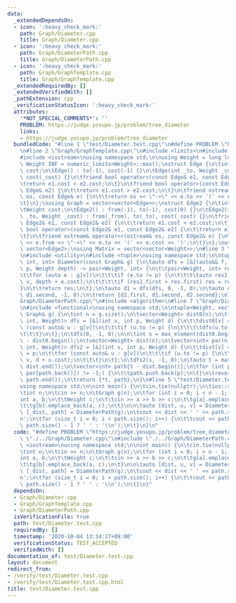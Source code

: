 ```yaml
---
data:
  _extendedDependsOn:
  - icon: ':heavy_check_mark:'
    path: Graph/Diameter.cpp
    title: Graph/Diameter.cpp
  - icon: ':heavy_check_mark:'
    path: Graph/DiameterPath.cpp
    title: Graph/DiameterPath.cpp
  - icon: ':heavy_check_mark:'
    path: Graph/GraphTemplate.cpp
    title: Graph/GraphTemplate.cpp
  _extendedRequiredBy: []
  _extendedVerifiedWith: []
  _pathExtension: cpp
  _verificationStatusIcon: ':heavy_check_mark:'
  attributes:
    '*NOT_SPECIAL_COMMENTS*': ''
    PROBLEM: https://judge.yosupo.jp/problem/tree_diameter
    links:
    - https://judge.yosupo.jp/problem/tree_diameter
  bundledCode: "#line 1 \"test/Diameter.test.cpp\"\n#define PROBLEM \"https://judge.yosupo.jp/problem/tree_diameter\"\
    \n#line 2 \"Graph/GraphTemplate.cpp\"\n#include <limits>\n#include <vector>\n\
    #include <iostream>\nusing namespace std;\n\nusing Weight = long long;\nconstexpr\
    \ Weight INF = numeric_limits<Weight>::max();\nstruct Edge {\n\tint to;\n\tWeight\
    \ cost;\n\tEdge() : to(-1), cost(-1) {}\n\tEdge(int _to, Weight _cost = 1) : to(_to),\
    \ cost(_cost) {}\n\tfriend bool operator<(const Edge& e1, const Edge& e2) {\n\t\
    \treturn e1.cost < e2.cost;\n\t}\n\tfriend bool operator>(const Edge& e1, const\
    \ Edge& e2) {\n\t\treturn e1.cost > e2.cost;\n\t}\n\tfriend ostream& operator<<(ostream&\
    \ os, const Edge& e) {\n\t\treturn os << \"->\" << e.to << '(' << e.cost << ')';\n\
    \t}\n};\nusing Graph = vector<vector<Edge>>;\nstruct Edge2 {\n\tint from, to;\n\
    \tWeight cost;\n\tEdge2() : from(-1), to(-1), cost(0) {}\n\tEdge2(int _from, int\
    \ _to, Weight _cost) : from(_from), to(_to), cost(_cost) {}\n\tfriend bool operator<(const\
    \ Edge2& e1, const Edge2& e2) {\n\t\treturn e1.cost < e2.cost;\n\t}\n\tfriend\
    \ bool operator>(const Edge2& e1, const Edge2& e2) {\n\t\treturn e1.cost > e2.cost;\n\
    \t}\n\tfriend ostream& operator<<(ostream& os, const Edge2& e) {\n\t\treturn os\
    \ << e.from << \"->\" << e.to << '(' << e.cost << ')';\n\t}\n};\nusing Edges =\
    \ vector<Edge2>;\nusing Matrix = vector<vector<Weight>>;\n#line 3 \"Graph/Diameter.cpp\"\
    \n#include <utility>\n#include <tuple>\nusing namespace std;\n\ntuple<Weight,\
    \ int, int> Diameter(const Graph& g) {\n\tauto dfs = [&](auto&& f, int v, int\
    \ p, Weight depth) -> pair<Weight, int> {\n\t\tpair<Weight, int> res(depth, v);\n\
    \t\tfor (auto e : g[v])\n\t\t\tif (e.to != p) {\n\t\t\t\tauto res2 = f(f, e.to,\
    \ v, depth + e.cost);\n\t\t\t\tif (res2.first > res.first) res = res2;\n\t\t\t\
    }\n\t\treturn res;\n\t};\n\tauto d1 = dfs(dfs, 0, -1, 0);\n\tauto d2 = dfs(dfs,\
    \ d1.second, -1, 0);\n\treturn {d2.first, d1.second, d2.second};\n}\n#line 4 \"\
    Graph/DiameterPath.cpp\"\n#include <algorithm>\n#line 7 \"Graph/DiameterPath.cpp\"\
    \n#include <functional>\nusing namespace std;\n\ntuple<Weight, vector<int>> DiameterPath(const\
    \ Graph& g) {\n\tint n = g.size();\n\tvector<Weight> dist0(n);\n\tfunction<void(int,\
    \ int, Weight)> dfs = [&](int v, int p, Weight d) {\n\t\tdist0[v] = d;\n\t\tfor\
    \ (const auto& u : g[v])\n\t\t\tif (u.to != p) {\n\t\t\t\tdfs(u.to, v, d + u.cost);\n\
    \t\t\t}\n\t};\n\tdfs(0, -1, 0);\n\n\tint s = max_element(dist0.begin(), dist0.end())\
    \ - dist0.begin();\n\tvector<Weight> dist(n);\n\tvector<int> par(n);\n\tfunction<void(int,\
    \ int, Weight)> dfs2 = [&](int v, int p, Weight d) {\n\t\tdist[v] = d;\n\t\tpar[v]\
    \ = p;\n\t\tfor (const auto& u : g[v])\n\t\t\tif (u.to != p) {\n\t\t\t\tdfs2(u.to,\
    \ v, d + u.cost);\n\t\t\t}\n\t};\n\tdfs2(s, -1, 0);\n\tauto t = max_element(dist.begin(),\
    \ dist.end());\n\tvector<int> path{t - dist.begin()};\n\tfor (int p = 0; (p =\
    \ par[path.back()]) != -1;) {\n\t\tpath.push_back(p);\n\t}\n\treverse(path.begin(),\
    \ path.end());\n\treturn {*t, path};\n}\n#line 5 \"test/Diameter.test.cpp\"\n\
    using namespace std;\n\nint main() {\n\tcin.tie(nullptr);\n\tios::sync_with_stdio(false);\n\
    \tint n;\n\tcin >> n;\n\tGraph g(n);\n\tfor (int i = 0; i < n - 1; i++) {\n\t\t\
    int a, b;\n\t\tWeight c;\n\t\tcin >> a >> b >> c;\n\t\tg[a].emplace_back(b, c);\n\
    \t\tg[b].emplace_back(a, c);\n\t}\n\n\tauto [dist, u, v] = Diameter(g);\n\tauto\
    \ [_dist, path] = DiameterPath(g);\n\tcout << dist << ' ' << path.size() << '\\\
    n';\n\tfor (size_t i = 0; i < path.size(); i++) {\n\t\tcout << path[i] << (i !=\
    \ path.size() - 1 ? ' ' : '\\n');\n\t}\n}\n"
  code: "#define PROBLEM \"https://judge.yosupo.jp/problem/tree_diameter\"\n#include\
    \ \"./../Graph/Diameter.cpp\"\n#include \"./../Graph/DiameterPath.cpp\"\n#include\
    \ <iostream>\nusing namespace std;\n\nint main() {\n\tcin.tie(nullptr);\n\tios::sync_with_stdio(false);\n\
    \tint n;\n\tcin >> n;\n\tGraph g(n);\n\tfor (int i = 0; i < n - 1; i++) {\n\t\t\
    int a, b;\n\t\tWeight c;\n\t\tcin >> a >> b >> c;\n\t\tg[a].emplace_back(b, c);\n\
    \t\tg[b].emplace_back(a, c);\n\t}\n\n\tauto [dist, u, v] = Diameter(g);\n\tauto\
    \ [_dist, path] = DiameterPath(g);\n\tcout << dist << ' ' << path.size() << '\\\
    n';\n\tfor (size_t i = 0; i < path.size(); i++) {\n\t\tcout << path[i] << (i !=\
    \ path.size() - 1 ? ' ' : '\\n');\n\t}\n}"
  dependsOn:
  - Graph/Diameter.cpp
  - Graph/GraphTemplate.cpp
  - Graph/DiameterPath.cpp
  isVerificationFile: true
  path: test/Diameter.test.cpp
  requiredBy: []
  timestamp: '2020-10-04 13:14:27+09:00'
  verificationStatus: TEST_ACCEPTED
  verifiedWith: []
documentation_of: test/Diameter.test.cpp
layout: document
redirect_from:
- /verify/test/Diameter.test.cpp
- /verify/test/Diameter.test.cpp.html
title: test/Diameter.test.cpp
---
```

